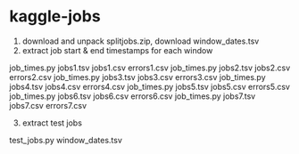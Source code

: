 kaggle-jobs
===========

1. download and unpack splitjobs.zip, download window_dates.tsv
2. extract job start & end timestamps for each window 

job_times.py jobs1.tsv jobs1.csv errors1.csv
job_times.py jobs2.tsv jobs2.csv errors2.csv
job_times.py jobs3.tsv jobs3.csv errors3.csv
job_times.py jobs4.tsv jobs4.csv errors4.csv
job_times.py jobs5.tsv jobs5.csv errors5.csv
job_times.py jobs6.tsv jobs6.csv errors6.csv
job_times.py jobs7.tsv jobs7.csv errors7.csv

3. extract test jobs

test_jobs.py window_dates.tsv